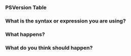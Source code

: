 ### PSVersion Table

<!-- copy the contents of $PSVersionTable -->

### What is the syntax or expression you are using?
<!-- copy command you are trying to run -->

### What happens?
<!-- copy the results, especially any error messages -->

### What do you think should happen?
